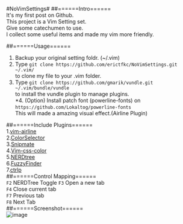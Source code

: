 #NoVimSettings#
##======Intro======  
It's my first post on Github.  
This project is a Vim Setting set.  
Give some catechumen to use.  
I collect some useful items and made my vim more friendly.  

##======Usage======  
1. Backup your original setting foldr. (~/.vim)  
2. Type `git clone https://github.com/erictfkc/NoVimSettings.git ~/.vim/`  
to clone my file to your .vim folder.  
3. Type `git clone https://github.com/gmarik/vundle.git ~/.vim/bundle/vundle`  
to install the vundle plugin to manage plugins.  
*4. (Option) Install patch font (powerline-fonts) on `https://github.com/Lokaltog/powerline-fonts`  
This will made a amazing visual effect.(Airline Plugin)  
  
##======Include Plugins======  
1.[vim-airline](https://github.com/bling/vim-airline)  
2.[ColorSelector](https://github.com/c9s/colorselector.vim)  
3.[Snipmate](https://github.com/msanders/snipmate.vim)  
4.[Vim-css-color](https://github.com/skammer/vim-css-color)  
5.[NERDtree](https://github.com/scrooloose/nerdtree)  
6.[FuzzyFinder](https://github.com/vim-scripts/FuzzyFinder)  
7.[ctrlp](https://github.com/kien/ctrlp.vim)  
##======Control Mapping======  
`F2` NERDTree Toggle
`F3` Open a new tab  
`F4` Close current tab  
`F7` Previous tab  
`F8` Next Tab  
##======Screenshot======  
![image](http://i.imgur.com/uNWwxqu.png)  
